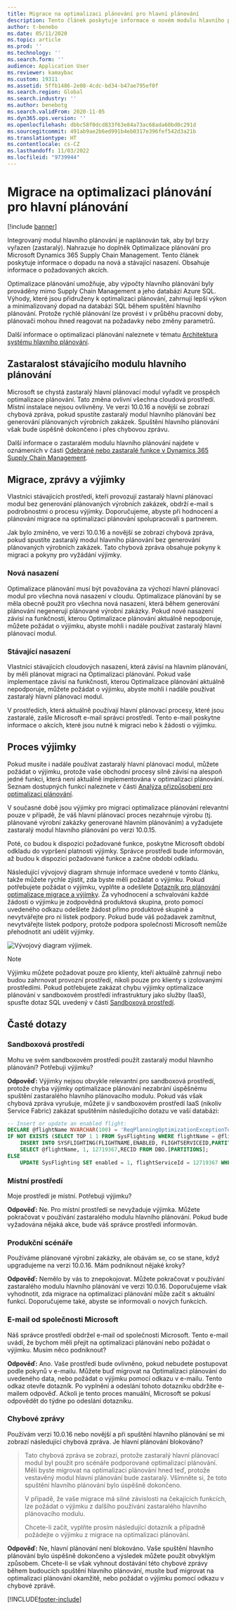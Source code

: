 ```yaml
---
title: Migrace na optimalizaci plánování pro hlavní plánování
description: Tento článek poskytuje informace o novém modulu hlavního plánovací, optimalizaci plánování, a o migraci ze stávajícího modulu.
author: t-benebo
ms.date: 05/11/2020
ms.topic: article
ms.prod: ''
ms.technology: ''
ms.search.form: ''
audience: Application User
ms.reviewer: kamaybac
ms.custom: 19311
ms.assetid: 5ffb1486-2e08-4cdc-bd34-b47ae795ef0f
ms.search.region: Global
ms.search.industry: ''
ms.author: benebotg
ms.search.validFrom: 2020-11-05
ms.dyn365.ops.version: ''
ms.openlocfilehash: dbbc58f0dcd833f63e84a73ac68ada60bd0c291d
ms.sourcegitcommit: 491ab9ae2b6ed991b4eb0317e396fef542d3a21b
ms.translationtype: HT
ms.contentlocale: cs-CZ
ms.lasthandoff: 11/03/2022
ms.locfileid: "9739944"
---
```

# <a name="migration-to-planning-optimization-for-master-planning"></a>Migrace na optimalizaci plánování pro hlavní plánování

[!include [banner](../includes/banner.md)]

Integrovaný modul hlavního plánování je naplánován tak, aby byl brzy vyřazen (zastaralý). Nahrazuje ho doplněk Optimalizace plánování pro Microsoft Dynamics 365 Supply Chain Management. Tento článek poskytuje informace o dopadu na nová a stávající nasazení. Obsahuje informace o požadovaných akcích.

Optimalizace plánování umožňuje, aby výpočty hlavního plánování byly prováděny mimo Supply Chain Management a jeho databázi Azure SQL. Výhody, které jsou přidruženy k optimalizaci plánování, zahrnují lepší výkon a minimalizovaný dopad na databázi SQL během spuštění hlavního plánování. Protože rychlé plánování lze provést i v průběhu pracovní doby, plánovači mohou ihned reagovat na požadavky nebo změny parametrů.

Další informace o optimalizaci plánování naleznete v tématu [Architektura systému hlavního plánování](master-planning-architecture.md).

## <a name="obsolescence-of-the-existing-master-planning-engine"></a>Zastaralost stávajícího modulu hlavního plánování

Microsoft se chystá zastaralý hlavní plánovací modul vyřadit ve prospěch optimalizace plánování. Tato změna ovlivní všechna cloudová prostředí. Místní instalace nejsou ovlivněny. Ve verzi 10.0.16 a novější se zobrazí chybová zpráva, pokud spustíte zastaralý modul hlavního plánování bez generování plánovaných výrobních zakázek. Spuštění hlavního plánování však bude úspěšně dokončeno i přes chybovou zprávu.

Další informace o zastaralém modulu hlavního plánování najdete v oznámeních v části [Odebrané nebo zastaralé funkce v Dynamics 365 Supply Chain Management](../get-started/removed-deprecated-features-scm-updates.md).

## <a name="migration-messages-and-exceptions"></a>Migrace, zprávy a výjimky

Vlastníci stávajících prostředí, kteří provozují zastaralý hlavní plánovací modul bez generování plánovaných výrobních zakázek, obdrží e-mail s podrobnostmi o procesu výjimky. Doporučujeme, abyste při hodnocení a plánování migrace na optimalizaci plánování spolupracovali s partnerem.

Jak bylo zmíněno, ve verzi 10.0.16 a novější se zobrazí chybová zpráva, pokud spustíte zastaralý modul hlavního plánování bez generování plánovaných výrobních zakázek. Tato chybová zpráva obsahuje pokyny k migraci a pokyny pro vyžádání výjimky.

### <a name="new-deployments"></a>Nová nasazení

Optimalizace plánování musí být považována za výchozí hlavní plánovací modul pro všechna nová nasazení v cloudu. Optimalizace plánování by se měla obecně použít pro všechna nová nasazení, která během generování plánování negenerují plánované výrobní zakázky. Pokud nové nasazení závisí na funkčnosti, kterou Optimalizace plánování aktuálně nepodporuje, můžete požádat o výjimku, abyste mohli i nadále používat zastaralý hlavní plánovací modul.

### <a name="existing-deployments"></a>Stávající nasazení

Vlastníci stávajících cloudových nasazení, která závisí na hlavním plánování, by měli plánovat migraci na Optimalizaci plánování. Pokud vaše implementace závisí na funkčnosti, kterou Optimalizace plánování aktuálně nepodporuje, můžete požádat o výjimku, abyste mohli i nadále používat zastaralý hlavní plánovací modul.

V prostředích, která aktuálně používají hlavní plánovací procesy, které jsou zastaralé, zašle Microsoft e-mail správci prostředí. Tento e-mail poskytne informace o akcích, které jsou nutné k migraci nebo k žádosti o výjimku.

## <a name="the-exception-process"></a>Proces výjimky

Pokud musíte i nadále používat zastaralý hlavní plánovací modul, můžete požádat o výjimku, protože vaše obchodní procesy silně závisí na alespoň jedné funkci, která není aktuálně implementována v optimalizaci plánování. Seznam dostupných funkcí naleznete v části [Analýza přizpůsobení pro optimalizaci plánování](planning-optimization/planning-optimization-fit-analysis.md).

V současné době jsou výjimky pro migraci optimalizace plánování relevantní pouze v případě, že váš hlavní plánovací proces nezahrnuje výrobu (tj. plánované výrobní zakázky generované hlavním plánováním) a vyžadujete zastaralý modul hlavního plánování po verzi 10.0.15.

Poté, co budou k dispozici požadované funkce, poskytne Microsoft období odkladu do vypršení platnosti výjimky. Správce prostředí bude informován, až budou k dispozici požadované funkce a začne období odkladu.

Následující vývojový diagram shrnuje informace uvedené v tomto článku, takže můžete rychle zjistit, zda byste měli požádat o výjimku. Pokud potřebujete požádat o výjimku, vyplňte a odešlete [Dotazník pro plánování optimalizace migrace a výjimky](https://go.microsoft.com/fwlink/?linkid=2144962). Za vyhodnocení a schvalování každé žádosti o výjimku je zodpovědná produktová skupina, proto pomocí uvedeného odkazu odešlete žádost přímo produktové skupině a nevytvářejte pro ni lístek podpory. Pokud bude váš požadavek zamítnut, nevytvářejte lístek podpory, protože podpora společnosti Microsoft nemůže přehodnotit ani udělit výjimky.

![Vývojový diagram výjimek.](media/exception-diagram.png "Vývojový diagram výjimek")

> [!NOTE]
> Výjimku můžete požadovat pouze pro klienty, kteří aktuálně zahrnují nebo budou zahrnovat provozní prostředí, nikoli pouze pro klienty s izolovanými prostředími. Pokud potřebujete zakázat chybu výjimky optimalizace plánování v sandboxovém prostředí infrastruktury jako služby (IaaS), spusťte dotaz SQL uvedený v části [Sandboxová prostředí](#faq-sandbox).

## <a name="frequently-asked-questions"></a>Časté dotazy

### <a name="sandbox-environments"></a><a name="faq-sandbox"></a>Sandboxová prostředí

Mohu ve svém sandboxovém prostředí použít zastaralý modul hlavního plánování? Potřebuji výjimku?

**Odpověď:** Výjimky nejsou obvykle relevantní pro sandboxová prostředí, protože chyba výjimky optimalizace plánování nezabrání úspěšnému spuštění zastaralého hlavního plánovacího modulu. Pokud vás však chybová zpráva vyrušuje, můžete ji v sandboxovém prostředí IaaS (nikoliv Service Fabric) zakázat spuštěním následujícího dotazu ve vaší databázi:

```sql
-- Insert or update an enabled flight:
DECLARE @flightName NVARCHAR(100) = 'ReqPlanningOptimizationExceptionToggle';
IF NOT EXISTS (SELECT TOP 1 1 FROM SysFlighting WHERE flightName = @flightName)
    INSERT INTO SYSFLIGHTING(FLIGHTNAME,ENABLED, FLIGHTSERVICEID,PARTITION)
    SELECT @flightName, 1, 12719367,RECID FROM DBO.[PARTITIONS];
ELSE
    UPDATE SysFlighting SET enabled = 1, flightServiceId = 12719367 WHERE flightName = @flightName;
```

### <a name="on-premises-environments"></a>Místní prostředí

Moje prostředí je místní. Potřebuji výjimku?

**Odpověď:** Ne. Pro místní prostředí se nevyžaduje výjimka. Můžete pokračovat v používání zastaralého modulu hlavního plánování. Pokud bude vyžadována nějaká akce, bude váš správce prostředí informován.

### <a name="production-scenarios"></a>Produkční scénáře

Používáme plánované výrobní zakázky, ale obávám se, co se stane, když upgradujeme na verzi 10.0.16. Mám podniknout nějaké kroky?

**Odpověď:** Nemělo by vás to znepokojovat. Můžete pokračovat v používání zastaralého modulu hlavního plánování ve verzi 10.0.16. Doporučujeme však vyhodnotit, zda migrace na optimalizaci plánování může začít s aktuální funkcí. Doporučujeme také, abyste se informovali o nových funkcích.

### <a name="email-from-microsoft"></a>E-mail od společnosti Microsoft

Náš správce prostředí obdržel e-mail od společnosti Microsoft. Tento e-mail uvádí, že bychom měli přejít na optimalizaci plánování nebo požádat o výjimku. Musím něco podniknout?

**Odpověď:** Ano. Vaše prostředí bude ovlivněno, pokud nebudete postupovat podle pokynů v e-mailu. Můžete buď migrovat na Optimalizaci plánování do uvedeného data, nebo požádat o výjimku pomocí odkazu v e-mailu. Tento odkaz otevře dotazník. Po vyplnění a odeslání tohoto dotazníku obdržíte e-mailem odpověď. Ačkoli je tento proces manuální, Microsoft se pokusí odpovědět do týdne po odeslání dotazníku.

### <a name="error-messages"></a>Chybové zprávy

Používám verzi 10.0.16 nebo novější a při spuštění hlavního plánování se mi zobrazí následující chybová zpráva. Je hlavní plánování blokováno?

> Tato chybová zpráva se zobrazí, protože zastaralý hlavní plánovací modul byl použit pro scénáře podporované optimalizací plánování. Měli byste migrovat na optimalizaci plánování hned teď, protože vestavěný modul hlavní plánování bude zastaralý. Všimněte si, že toto spuštění hlavního plánování bylo úspěšně dokončeno.
>
> V případě, že vaše migrace má silné závislosti na čekajících funkcích, lze požádat o výjimku z dalšího používání zastaralého hlavního plánovacího modulu.
>
> Chcete-li začít, vyplňte prosím následující dotazník a případně požádejte o výjimku z migrace na optimalizaci plánování.

**Odpověď:** Ne, hlavní plánování není blokováno. Vaše spuštění hlavního plánování bylo úspěšně dokončeno a výsledek můžete použít obvyklým způsobem. Chcete-li se však vyhnout dostávání této chybové zprávy během budoucích spuštění hlavního plánování, musíte buď migrovat na optimalizaci plánování okamžitě, nebo požádat o výjimku pomocí odkazu v chybové zprávě.


[!INCLUDE[footer-include](../../includes/footer-banner.md)]
